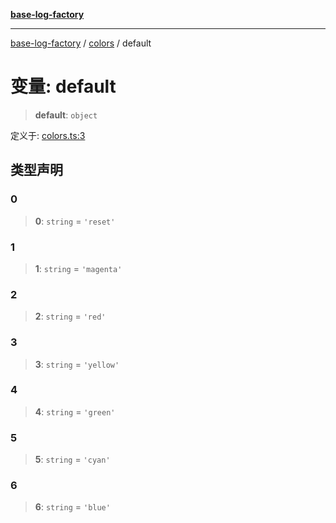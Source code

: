 [**base-log-factory**](../../index.md)

***

[base-log-factory](../../index.md) / [colors](../index.md) / default

# 变量: default

> **default**: `object`

定义于: [colors.ts:3](https://github.com/fengxinming/log-base/blob/6b764da5f85b664c1af10f4ba24b07aad1c0ef20/src/colors.ts#L3)

## 类型声明

### 0

> **0**: `string` = `'reset'`

### 1

> **1**: `string` = `'magenta'`

### 2

> **2**: `string` = `'red'`

### 3

> **3**: `string` = `'yellow'`

### 4

> **4**: `string` = `'green'`

### 5

> **5**: `string` = `'cyan'`

### 6

> **6**: `string` = `'blue'`
